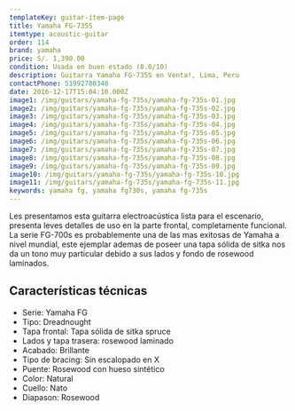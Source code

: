 ```yaml
---
templateKey: guitar-item-page
title: Yamaha FG-735S
itemtype: acoustic-guitar
order: 114
brand: yamaha
price: S/. 1,390.00
condition: Usada en buen estado (8.0/10)
description: Guitarra Yamaha FG-735S en Venta!, Lima, Peru
contactPhone: 51992780348
date: 2016-12-17T15:04:10.000Z
image1: /img/guitars/yamaha-fg-735s/yamaha-fg-735s-01.jpg
image2: /img/guitars/yamaha-fg-735s/yamaha-fg-735s-02.jpg
image3: /img/guitars/yamaha-fg-735s/yamaha-fg-735s-03.jpg
image4: /img/guitars/yamaha-fg-735s/yamaha-fg-735s-04.jpg
image5: /img/guitars/yamaha-fg-735s/yamaha-fg-735s-05.jpg
image6: /img/guitars/yamaha-fg-735s/yamaha-fg-735s-06.jpg
image7: /img/guitars/yamaha-fg-735s/yamaha-fg-735s-07.jpg
image8: /img/guitars/yamaha-fg-735s/yamaha-fg-735s-08.jpg
image9: /img/guitars/yamaha-fg-735s/yamaha-fg-735s-09.jpg
image10: /img/guitars/yamaha-fg-735s/yamaha-fg-735s-10.jpg
image11: /img/guitars/yamaha-fg-735s/yamaha-fg-735s-11.jpg
keywords: yamaha fg, yamaha fg730s, yamaha fg-735s
---
```

Les presentamos esta guitarra electroacústica lista para el escenario, presenta leves detalles de uso en la parte frontal, completamente funcional.
La serie FG-700s es probablemente una de las mas exitosas de Yamaha a nivel mundial, este ejemplar ademas de poseer una tapa sólida de sitka nos da un tono muy particular debido a sus lados y fondo de rosewood laminados.

## Características técnicas

* Serie: Yamaha FG
* Tipo: Dreadnought
* Tapa frontal: Tapa sólida de sitka spruce
* Lados y tapa trasera: rosewood laminado
* Acabado: Brillante
* Tipo de bracing: Sin escalopado en X
* Puente: Rosewood con hueso sintético
* Color: Natural
* Cuello: Nato
* Diapason: Rosewood
